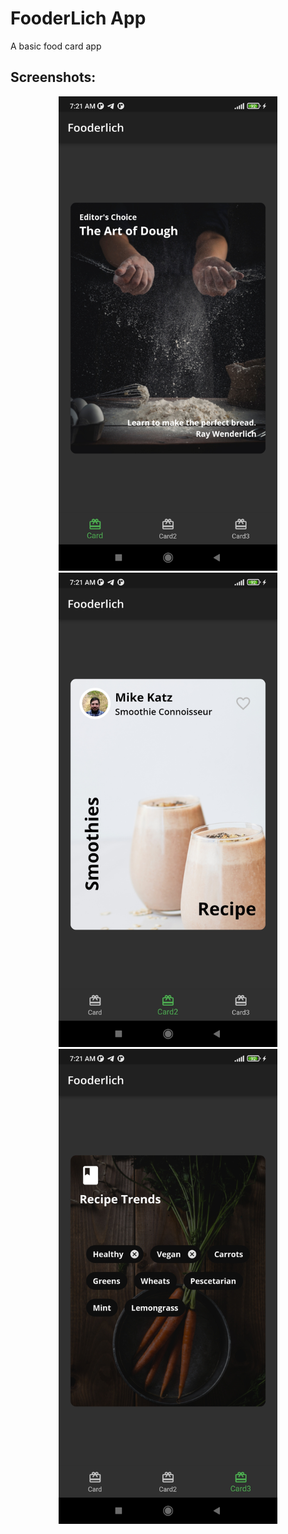 # FooderLich App
A basic food card app

## Screenshots:

<p align="center">
  <img src="./screenshots/card1.jpg" width="350" title="Card one">
  <img src="./screenshots/card2.jpg" width="350" alt="Card two">
   <img src="./screenshots/card3.jpg" width="350" alt="Card two">
</p>
